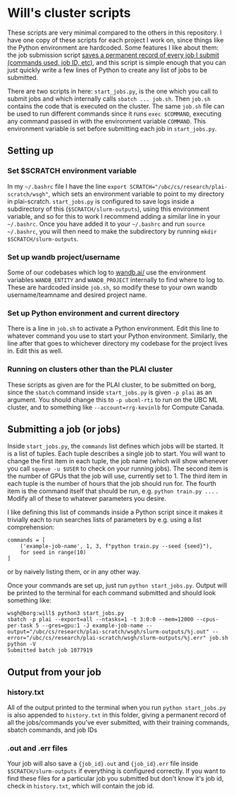 # Will's cluster scripts

These scripts are very minimal compared to the others in this repository. I have one copy of these scripts for each project I work on, since things like the Python environment are hardcoded. Some features I like about them: the job submission script [saves a permanent record of every job I submit (commands used, job ID, etc)](#history.txt), and this script is simple enough that you can just quickly write a few lines of Python to create any list of jobs to be submitted.

There are two scripts in here: `start_jobs.py`, is the one which you call to submit jobs and which internally calls `sbatch ... job.sh`. Then `job.sh` contains the code that is executed on the cluster. The same `job.sh` file can be used to run different commands since it runs `exec $COMMAND`, executing any command passed in with the environment variable `COMMAND`. This environment variable is set before submitting each job in `start_jobs.py`.

## Setting up

### Set $SCRATCH environment variable
In my `~/.bashrc` file I have the line `export SCRATCH="/ubc/cs/research/plai-scratch/wsgh"`, which sets an environment variable to point to my directory in plai-scratch. `start_jobs.py` is configured to save logs inside a subdirectory of this (`$SCRATCH/slurm-outputs`), using this environment variable, and so for this to work I recommend adding a similar line in your `~/.bashrc`. Once you have added it to your `~/.bashrc` and run `source ~/.bashrc`, you will then need to make the subdirectory by running `mkdir $SCRATCH/slurm-outputs`.

### Set up wandb project/username
Some of our codebases which log to [wandb.ai/](wandb.ai/) use the environment variables `WANDB_ENTITY` and `WANDB_PROJECT` internally to find where to log to. These are hardcoded inside `job.sh`, so modify these to your own wandb username/teamname and desired project name.

### Set up Python environment and current directory
There is a line in `job.sh` to activate a Python environment. Edit this line to whatever command you use to start your Python environment. Similarly, the line after that goes to whichever directory my codebase for the project lives in. Edit this as well.

### Running on clusters other than the PLAI cluster
These scripts as given are for the PLAI cluster, to be submitted on borg, since the `sbatch` command inside `start_jobs.py` is given `-p plai` as an argument. You should change this to `-p ubcml-rti` to run on the UBC ML cluster, and to something like `--account=rrg-kevinlb` for Compute Canada. 

## Submitting a job (or jobs)
Inside `start_jobs.py`, the `commands` list defines which jobs will be started. It is a list of tuples. Each tuple describes a single job to start. You will want to change the first item in each tuple, the job name (which will show whenever you call `squeue -u $USER` to check on your running jobs). The second item is the number of GPUs that the job will use, currently set to 1. The third item in each tuple is the number of hours that the job should run for. The fourth item is the command itself that should be run, e.g. `python train.py ...` . Modify all of these to whatever parameters you desire.

I like defining this list of commands inside a Python script since it makes it trivially each to run searches lists of parameters by e.g. using a list comprehension:
```
commands = [
    ('example-job-name', 1, 3, f"python train.py --seed {seed}"),
    for seed in range(10)
]
```
or by naively listing them, or in any other way.

Once your commands are set up, just run `python start_jobs.py`. Output will be printed to the terminal for each command submitted and should look something like:
```
wsgh@borg:will$ python3 start_jobs.py 
sbatch -p plai --export=all --ntasks=1 -t 3:0:0 --mem=12000 --cpus-per-task 5 --gres=gpu:1 -J example-job-name --output="/ubc/cs/research/plai-scratch/wsgh/slurm-outputs/%j.out" --error="/ubc/cs/research/plai-scratch/wsgh/slurm-outputs/%j.err" job.sh
python -V
Submitted batch job 1077919
```

## Output from your job

### history.txt
All of the output printed to the terminal when you run `python start_jobs.py` is also appended to `history.txt` in this folder, giving a permanent record of all the jobs/commands you've ever submitted, with their training commands, sbatch commands, and job IDs

### .out and .err files
Your job will also save a `{job_id}.out` and `{job_id}.err` file inside `$SCRATCH/slurm-outputs` if everything is configured correctly. If you want to find these files for a particular job you submitted but don't know it's job id, check in `history.txt`, which will contain the job id.
